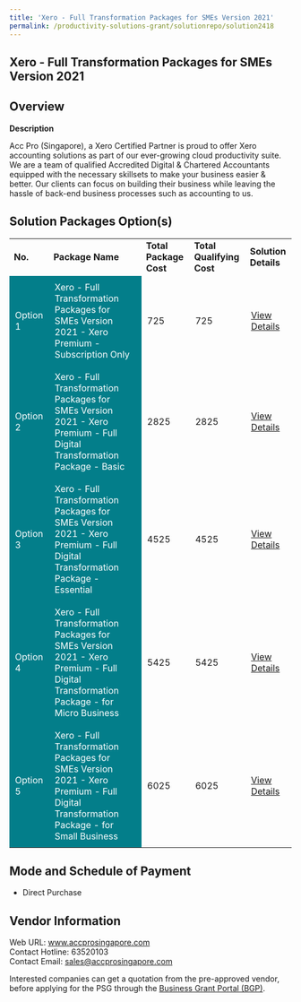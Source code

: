 ```yaml
---
title: 'Xero - Full Transformation Packages for SMEs Version 2021'
permalink: /productivity-solutions-grant/solutionrepo/solution2418
---
```


## Xero - Full Transformation Packages for SMEs Version 2021

## Overview

**Description**

Acc Pro (Singapore), a Xero Certified Partner is proud to offer Xero accounting solutions as part of our ever-growing cloud productivity suite. We are a team of qualified Accredited Digital & Chartered Accountants equipped with the necessary skillsets to make your business easier & better. Our clients can focus on building their business while leaving the hassle of back-end business processes such as accounting to us.

## Solution Packages Option(s)

<table>
<tr>
<td><b>No.</b></td>
<td><b>Package Name</b></td>
<td><b>Total Package Cost</b></td>
<td><b>Total Qualifying Cost</b></td>
<td><b>Solution Details</b></td>
</tr>
<tr>
<td style='padding: 10px; background-color: #037E8A; color: #FFFFFF;'>Option 1</td>
<td style='padding: 10px; background-color: #037E8A; color: #FFFFFF;'>Xero - Full Transformation Packages for SMEs Version 2021 - Xero Premium - Subscription Only</td>
<td style='padding: 10px;'>725</td>
<td style='padding: 10px;'>725</td>
<td style='padding: 10px;'><a href='https://www.gobusiness.gov.sg/images/psg/Acc_Pro_Xero_20210222_Desensitised_Annex_3_Part_1.pdf' target='_blank'>View Details</a></td>
</tr>
<tr>
<td style='padding: 10px; background-color: #037E8A; color: #FFFFFF;'>Option 2</td>
<td style='padding: 10px; background-color: #037E8A; color: #FFFFFF;'>Xero - Full Transformation Packages for SMEs Version 2021 - Xero Premium - Full Digital Transformation Package - Basic </td>
<td style='padding: 10px;'>2825</td>
<td style='padding: 10px;'>2825</td>
<td style='padding: 10px;'><a href='https://www.gobusiness.gov.sg/images/psg/Acc_Pro_Xero_20210222_Desensitised_Annex_3_Part_2.pdf' target='_blank'>View Details</a></td>
</tr>
<tr>
<td style='padding: 10px; background-color: #037E8A; color: #FFFFFF;'>Option 3</td>
<td style='padding: 10px; background-color: #037E8A; color: #FFFFFF;'>Xero - Full Transformation Packages for SMEs Version 2021 - Xero Premium - Full Digital Transformation Package - Essential</td>
<td style='padding: 10px;'>4525</td>
<td style='padding: 10px;'>4525</td>
<td style='padding: 10px;'><a href='https://www.gobusiness.gov.sg/images/psg/Acc_Pro_Xero_20210222_Desensitised_Annex_3_Part_3.pdf' target='_blank'>View Details</a></td>
</tr>
<tr>
<td style='padding: 10px; background-color: #037E8A; color: #FFFFFF;'>Option 4</td>
<td style='padding: 10px; background-color: #037E8A; color: #FFFFFF;'>Xero - Full Transformation Packages for SMEs Version 2021 - Xero Premium - Full Digital Transformation Package - for Micro Business</td>
<td style='padding: 10px;'>5425</td>
<td style='padding: 10px;'>5425</td>
<td style='padding: 10px;'><a href='https://www.gobusiness.gov.sg/images/psg/Acc_Pro_Xero_20210222_Desensitised_Annex_3_Part_4.pdf' target='_blank'>View Details</a></td>
</tr>
<tr>
<td style='padding: 10px; background-color: #037E8A; color: #FFFFFF;'>Option 5</td>
<td style='padding: 10px; background-color: #037E8A; color: #FFFFFF;'>Xero - Full Transformation Packages for SMEs Version 2021 - Xero Premium - Full Digital Transformation Package - for Small Business</td>
<td style='padding: 10px;'>6025</td>
<td style='padding: 10px;'>6025</td>
<td style='padding: 10px;'><a href='https://www.gobusiness.gov.sg/images/psg/Acc_Pro_Xero_20210222_Desensitised_Annex_3_Part_5.pdf' target='_blank'>View Details</a></td>
</tr>
</table>

## Mode and Schedule of Payment

 - Direct Purchase

## Vendor Information

 Web URL: www.accprosingapore.com <br>Contact Hotline: 63520103 <br>Contact Email: sales@accprosingapore.com <br>

Interested companies can get a quotation from the pre-approved vendor, before applying for the PSG through the <a href='https://www.businessgrants.gov.sg/' target='_blank' rel='noopener'>Business Grant Portal (BGP)</a>.

<script src="/jquery/resize-tables.js"></script>
